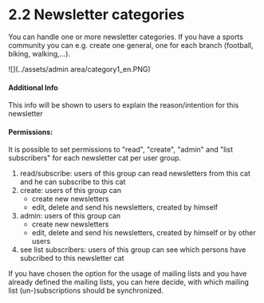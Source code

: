 # 2.2 Newsletter categories

You can handle one or more newsletter categories. If you have a sports community you can e.g. create one general, one for each branch (football, biking, walking,...). 

![](../assets/admin area/category1_en.PNG)

#### Additional Info
This info will be shown to users to explain the reason/intention for this newsletter 

#### Permissions:
It is possible to set permissions to "read", "create", "admin" and "list subscribers" for each newsletter cat per user group.
1. read/subscribe: users of this group can read newsletters from this cat and he can subscribe to this cat
2. create: users of this group can
   - create new newsletters
   - edit, delete and send his newsletters, created by himself
3. admin: users of this group can
   - create new newsletters
   - edit, delete and send his newsletters, created by himself or by other users
4. see list subscribers: users of this group can see which persons have subcribed to this newsletter cat

If you have chosen the option for the usage of mailing lists and you have already defined the mailing lists, you can here decide, with which mailing list (un-)subscriptions should be synchronized.


